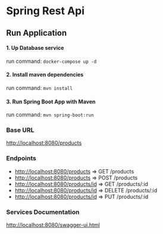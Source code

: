 # Spring Rest Api


## Run Application

#### 1. Up Database service
run command: `docker-compose up -d`

#### 2. Install maven dependencies
run command: `mvn install`

#### 3. Run Spring Boot App with Maven
run command: `mvn spring-boot:run`

### Base URL
[http://localhost:8080/products](http://localhost:8080/products)

### Endpoints
- [http://localhost:8080/products](http://localhost:8080/products) => GET /products
- [http://localhost:8080/products](http://localhost:8080/products) => POST /products
- [http://localhost:8080/products/id](http://localhost:8080/products/0) => GET /products/:id
- [http://localhost:8080/products/id](http://localhost:8080/products/0) => DELETE /products/:id
- [http://localhost:8080/products/id](http://localhost:8080/products/0) => PUT /products/:id

### Services Documentation
[http://localhost:8080/swagger-ui.html](http://localhost:8080/swagger-ui.html)